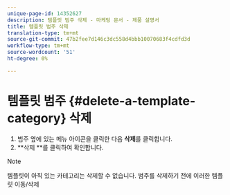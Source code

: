 ```yaml
---
unique-page-id: 14352627
description: 템플릿 범주 삭제 - 마케팅 문서 - 제품 설명서
title: 템플릿 범주 삭제
translation-type: tm+mt
source-git-commit: 47b2fee7d146c3dc558d4bbb10070683f4cdfd3d
workflow-type: tm+mt
source-wordcount: '51'
ht-degree: 0%

---
```



# 템플릿 범주 {#delete-a-template-category} 삭제

1. 범주 옆에 있는 메뉴 아이콘을 클릭한 다음 **삭제**&#x200B;를 클릭합니다.
1. **삭제 **를 클릭하여 확인합니다.

>[!NOTE]
>
>템플릿이 아직 있는 카테고리는 삭제할 수 없습니다. 범주를 삭제하기 전에 이러한 템플릿 이동/삭제

